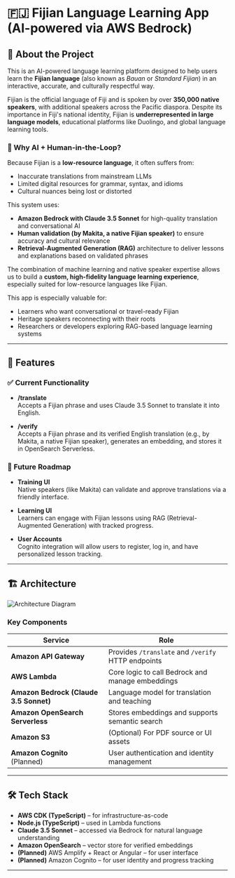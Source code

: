 # 🇫🇯 Fijian Language Learning App (AI-powered via AWS Bedrock)

## 🌺 About the Project

This is an AI-powered language learning platform designed to help users learn the **Fijian language** (also known as *Bauan* or *Standard Fijian*) in an interactive, accurate, and culturally respectful way.

Fijian is the official language of Fiji and is spoken by over **350,000 native speakers**, with additional speakers across the Pacific diaspora. Despite its importance in Fiji's national identity, Fijian is **underrepresented in large language models**, educational platforms like Duolingo, and global language learning tools.

### 🤖 Why AI + Human-in-the-Loop?

Because Fijian is a **low-resource language**, it often suffers from:

- Inaccurate translations from mainstream LLMs
- Limited digital resources for grammar, syntax, and idioms
- Cultural nuances being lost or distorted

This system uses:

- **Amazon Bedrock with Claude 3.5 Sonnet** for high-quality translation and conversational AI
- **Human validation (by Makita, a native Fijian speaker)** to ensure accuracy and cultural relevance
- **Retrieval-Augmented Generation (RAG)** architecture to deliver lessons and explanations based on validated phrases

The combination of machine learning and native speaker expertise allows us to build a **custom, high-fidelity language learning experience**, especially suited for low-resource languages like Fijian.

This app is especially valuable for:

- Learners who want conversational or travel-ready Fijian
- Heritage speakers reconnecting with their roots
- Researchers or developers exploring RAG-based language learning systems

---

## 🧠 Features

### ✅ Current Functionality

- **/translate**  
  Accepts a Fijian phrase and uses Claude 3.5 Sonnet to translate it into English.

- **/verify**  
  Accepts a Fijian phrase and its verified English translation (e.g., by Makita, a native Fijian speaker), generates an embedding, and stores it in OpenSearch Serverless.

### 🧭 Future Roadmap

- **Training UI**  
  Native speakers (like Makita) can validate and approve translations via a friendly interface.

- **Learning UI**  
  Learners can engage with Fijian lessons using RAG (Retrieval-Augmented Generation) with tracked progress.

- **User Accounts**  
  Cognito integration will allow users to register, log in, and have personalized lesson tracking.

---

## 🏗️ Architecture

![Architecture Diagram](./fijian_language_app_architecture.png)

### Key Components

| Service | Role |
|--------|------|
| **Amazon API Gateway** | Provides `/translate` and `/verify` HTTP endpoints |
| **AWS Lambda** | Core logic to call Bedrock and manage embeddings |
| **Amazon Bedrock (Claude 3.5 Sonnet)** | Language model for translation and teaching |
| **Amazon OpenSearch Serverless** | Stores embeddings and supports semantic search |
| **Amazon S3** | (Optional) For PDF source or UI assets |
| **Amazon Cognito** (Planned) | User authentication and identity management |

---

## 🛠️ Tech Stack

- **AWS CDK (TypeScript)** – for infrastructure-as-code
- **Node.js (TypeScript)** – used in Lambda functions
- **Claude 3.5 Sonnet** – accessed via Bedrock for natural language understanding
- **Amazon OpenSearch** – vector store for verified embeddings
- **(Planned)** AWS Amplify + React or Angular – for user interface
- **(Planned)** Amazon Cognito – for user identity and progress tracking

---

